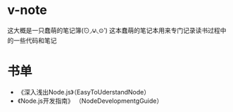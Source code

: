 # v-note
这大概是一只蠢萌的笔记簿(́⊙◞౪◟⊙‵)
这本蠢萌的笔记本用来专门记录读书过程中的一些代码和笔记

# 书单
* 《深入浅出Node.js》（EasyToUderstandNode）
* 《Node.js开发指南》 （NodeDevelopmentgGuide）
